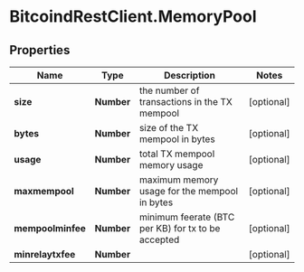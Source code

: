# BitcoindRestClient.MemoryPool

## Properties
Name | Type | Description | Notes
------------ | ------------- | ------------- | -------------
**size** | **Number** | the number of transactions in the TX mempool | [optional] 
**bytes** | **Number** | size of the TX mempool in bytes | [optional] 
**usage** | **Number** | total TX mempool memory usage | [optional] 
**maxmempool** | **Number** | maximum memory usage for the mempool in bytes | [optional] 
**mempoolminfee** | **Number** | minimum feerate (BTC per KB) for tx to be accepted | [optional] 
**minrelaytxfee** | **Number** |  | [optional] 


